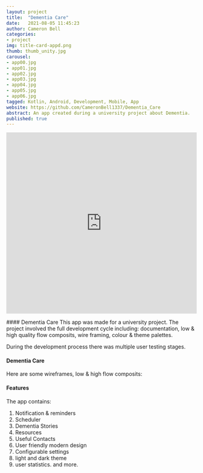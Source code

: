 ```yaml
---
layout: project
title:  "Dementia Care"
date:   2021-08-05 11:45:23
author: Cameron Bell
categories:
- project
img: title-card-appd.png
thumb: thumb_unity.jpg
carousel:
- app00.jpg
- app01.jpg
- app02.jpg
- app03.jpg
- app04.jpg
- app05.jpg
- app06.jpg
tagged: Kotlin, Android, Development, Mobile, App
website: https://github.com/CameronBell1337/Dementia_Care
abstract: An app created during a university project about Dementia. 
published: true
---
```

<iframe src="https://giphy.com/embed/dc9UC75YFYgRhi4Cgj" width="100%" height="480" frameBorder="0" class="giphy-embed" allowFullScreen></iframe><p><a href="https://giphy.com/gifs/dc9UC75YFYgRhi4Cgj"></a></p>
#### Dementia Care
This app was made for a university project. The project involved the full development cycle including: documentation, low & high quality flow composits, wire framing, colour & theme palettes.

During the development process there was multiple user testing stages. 
#### Dementia Care
Here are some wireframes, low & high flow composits:

#### Features
The app contains:
1. Notification & reminders
2. Scheduler
3. Dementia Stories
4. Resources
5. Useful Contacts
6. User friendly modern design
7. Configurable settings
8. light and dark theme
9. user statistics. 
and more.

